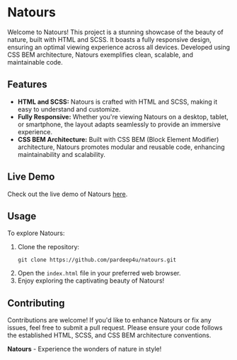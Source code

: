# Natours

Welcome to Natours! This project is a stunning showcase of the beauty of nature, built with HTML and SCSS. It boasts a fully responsive design, ensuring an optimal viewing experience across all devices. Developed using CSS BEM architecture, Natours exemplifies clean, scalable, and maintainable code.

## Features

- **HTML and SCSS:** Natours is crafted with HTML and SCSS, making it easy to understand and customize.
- **Fully Responsive:** Whether you're viewing Natours on a desktop, tablet, or smartphone, the layout adapts seamlessly to provide an immersive experience.
- **CSS BEM Architecture:** Built with CSS BEM (Block Element Modifier) architecture, Natours promotes modular and reusable code, enhancing maintainability and scalability.

## Live Demo

Check out the live demo of Natours [here](https://pardeep4u.github.io/Natours).

## Usage

To explore Natours:

1. Clone the repository:
   ```
   git clone https://github.com/pardeep4u/natours.git
   ```
2. Open the `index.html` file in your preferred web browser.
3. Enjoy exploring the captivating beauty of Natours!

## Contributing

Contributions are welcome! If you'd like to enhance Natours or fix any issues, feel free to submit a pull request. Please ensure your code follows the established HTML, SCSS, and CSS BEM architecture conventions.

**Natours** - Experience the wonders of nature in style!
